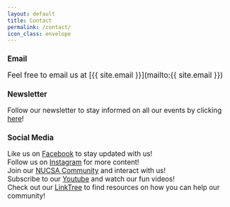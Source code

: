 ```yaml
---
layout: default
title: Contact
permalink: /contact/
icon_class: envelope
---
```


<h3 style ='font-size:120%'><b>Email</b></h3>
<span style="font-size:120%;">Feel free to email us at [{{ site.email }}](mailto:{{ site.email }})</span>

<h3 style ='font-size:120%'><b>Newsletter</b></h3>
<p style ='font-size:110%'>Follow our newsletter to stay informed on all our events by clicking <a href = "https://docs.google.com/forms/d/e/1FAIpQLSdDVUcWklx2t1b7g-Gtft5Jr-cUZP3bwWpJOuWOeHqC2EHmzQ/viewform?fbclid=IwAR1zu9mC5G0d-LtIFWgZP-fo2rJUxvFMVeSH2YnWmz8Q-JnFUboDxIogSSw">here</a>!</p>

<h3 style ='font-size:120%'><b>Social Media</b></h3>
<p style ='font-size:110%'>Like us on <a href = "https://www.facebook.com/NUCSA/" target="_blank">Facebook</a> to stay updated with us!
<br>
Follow us on <a href = "https://www.instagram.com/nu_csa/" target="_blank">Instagram</a> for more content!
<br>
Join our <a href = "https://www.facebook.com/groups/northeasterncsa" target="_blank">NUCSA Community</a> and interact with us!
<br>
Subscribe to our <a href = "https://www.youtube.com/user/nucsatube" target="_blank">Youtube</a> and watch our fun videos!
<br>
Check out our <a href = "https://linktr.ee/nu_csa" target="_blank">LinkTree</a> to find resources on how you can help our community!</p>

